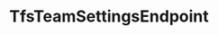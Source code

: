 ---
optionsClassName: TfsTeamSettingsEndpointOptions
optionsClassFullName: MigrationTools.Endpoints.TfsTeamSettingsEndpointOptions
configurationSamples:
- name: defaults
  description: 
  code: There are no defaults! Check the sample for options!
  sampleFor: MigrationTools.Endpoints.TfsTeamSettingsEndpointOptions
- name: sample
  description: 
  code: There is no sample, but you can check the classic below for a general feel.
  sampleFor: MigrationTools.Endpoints.TfsTeamSettingsEndpointOptions
- name: classic
  description: 
  code: >-
    {
      "$type": "TfsTeamSettingsEndpointOptions",
      "Organisation": null,
      "Project": null,
      "AuthenticationMode": "AccessToken",
      "AccessToken": null,
      "ReflectedWorkItemIdField": null,
      "LanguageMaps": null,
      "EndpointEnrichers": null
    }
  sampleFor: MigrationTools.Endpoints.TfsTeamSettingsEndpointOptions
description: missng XML code comments
className: TfsTeamSettingsEndpoint
typeName: Endpoints
architecture: 
options:
- parameterName: AccessToken
  type: String
  description: missng XML code comments
  defaultValue: missng XML code comments
- parameterName: AuthenticationMode
  type: AuthenticationMode
  description: missng XML code comments
  defaultValue: missng XML code comments
- parameterName: EndpointEnrichers
  type: List
  description: missng XML code comments
  defaultValue: missng XML code comments
- parameterName: LanguageMaps
  type: TfsLanguageMapOptions
  description: missng XML code comments
  defaultValue: missng XML code comments
- parameterName: Organisation
  type: String
  description: missng XML code comments
  defaultValue: missng XML code comments
- parameterName: Project
  type: String
  description: missng XML code comments
  defaultValue: missng XML code comments
- parameterName: ReflectedWorkItemIdField
  type: String
  description: missng XML code comments
  defaultValue: missng XML code comments
status: missng XML code comments
processingTarget: missng XML code comments
classFile: /src/MigrationTools.Clients.TfsObjectModel/EndPoints/TfsTeamSettingsEndpoint.cs
optionsClassFile: /src/MigrationTools.Clients.TfsObjectModel/EndPoints/TfsTeamSettingsEndpointOptions.cs

redirectFrom:
- /Reference/Endpoints/TfsTeamSettingsEndpointOptions/
layout: reference
toc: true
permalink: /Reference/Endpoints/TfsTeamSettingsEndpoint/
title: TfsTeamSettingsEndpoint
categories:
- Endpoints
- 
topics:
- topic: notes
  path: /docs/Reference/Endpoints/TfsTeamSettingsEndpoint-notes.md
  exists: false
  markdown: ''
- topic: introduction
  path: /docs/Reference/Endpoints/TfsTeamSettingsEndpoint-introduction.md
  exists: false
  markdown: ''

---